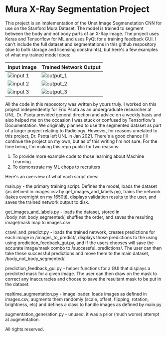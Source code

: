 # Mura X-Ray Segmentation Project

This project is an implementation of the Unet Image Segmenetation CNN for use on the Stanford Mura Dataset. The model is trained to segment between the body and not body parts of an X-Ray image. The project uses Keras and Tensorflow for ML and uses PyQt for a training feedback GUI. I can't include the full dataset and segmentations in this github respository (due to both storage and licensing constraints), but here's a few examples of what my trained model does:

Input Image | Trained Network Output
----------- | ------------------
![input 1](https://lukefarritor.com/content/images/2021/01/image1.png) | ![output_1](https://lukefarritor.com/content/images/2021/01/image1-labeled.png)
![input 2](https://lukefarritor.com/content/images/2021/01/image1-1-.png) | ![output_2](https://lukefarritor.com/content/images/2021/01/image1-labeled-1-.png)
![input 3](https://lukefarritor.com/content/images/2021/01/image2.png) | ![output_3](https://lukefarritor.com/content/images/2021/01/image2-labeled.png)

All the code in this reposotory was written by yours truly. I worked on this project independently for Eric Psota as an undergraduate researcher at UNL. Dr. Psota provided general direction and advice on a weekly basis and also helped me on the occasion I was stuck or confused by Tensorflow's Documentation. We originally planned to use the segmented dataset as part of a larger project relating to Radiology. However, for reasons unrelated to this project, Dr. Psota left UNL in Jan 2021. There's a good chance I'll continue the project on my own, but as of this writing I'm not sure. For the time being, I'm making this repo public for two reasons:

1) To provide more example code to those learning about Machine Learning
2) To demonstrate my ML chops to recruiters

Here's an overview of what each script does:

main.py - the primary training script. Defines the model, loads the dataset (as defined in images.csv by get_images_and_labels.py), trains the network (takes overnight on my 1650ti), displays validation results to the user, and saves the trained network output to disk.

get_images_and_labels.py - loads the dataset, stored in /body_not_body_segmented/, shuffles the order, and saves the resulting image/mask map to images.csv

crawl_and_predict.py - loads the trained network, creates predictions for each image in /images_to_predict/, displays those predictions to the using using prediction_feedback_gui.py, and if the users chooses will save the accurate image/mask combo to /successful_predictions/. The user can then take these successful predictions and move them to the main dataset, /body_not_body_segmented/.

prediction_feedback_gui.py - helper functions for a GUI that displays a predicted mask for a given image. The user can then draw on the mask to correct any inaccuracies and choose to save the resultant mask to be put in the dataset.

realtime_augmentation.py - image loader. loads images as defined in images.csv, augments them randomly (scale, offset, flipping, rotation, brightness, etc) and defines a class to handle images as defined by main.py

augmentation_generation.py - unused. it was a prior (much worse) attempt at augmentation.

All rights reserved.
